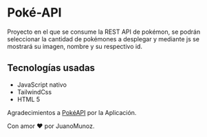 # Poké-API

Proyecto en el que se consume la REST API de pokémon, se podrán seleccionar la cantidad de pokémones a desplegar y mediante js se mostrará su imagen, nombre y su respectivo id.

## Tecnologías usadas
- JavaScript nativo
- TailwindCss
- HTML 5

Agradecimientos a [PokéAPI](https://pokeapi.co/) por la Aplicación.

Con amor ❤️ por JuanoMunoz.